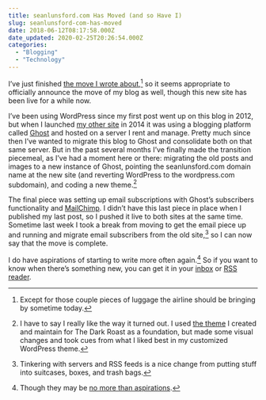 ```yaml
---
title: seanlunsford.com Has Moved (and so Have I)
slug: seanlunsford-com-has-moved
date: 2018-06-12T08:17:58.000Z
date_updated: 2020-02-25T20:26:54.000Z
categories: 
  - "Blogging"
  - "Technology"
---
```


I’ve just finished [the move I wrote about](/2018/05/30/eleven-days/),[^1] so it seems appropriate to officially announce the move of my blog as well, though this new site has been live for a while now.

I’ve been using WordPress since my first post went up on this blog in 2012, but when I launched [my other site](https://thedarkroast.com) in 2014 it was using a blogging platform called [Ghost](https://ghost.org) and hosted on a server I rent and manage. Pretty much since then I’ve wanted to migrate this blog to Ghost and consolidate both on that same server. But in the past several months I’ve finally made the transition piecemeal, as I’ve had a moment here or there: migrating the old posts and images to a new instance of Ghost, pointing the seanlunsford.com domain name at the new site (and reverting WordPress to the wordpress.com subdomain), and coding a new theme.[^2]

The final piece was setting up email subscriptions with Ghost’s subscribers functionality and [MailChimp](https://mailchimp.com). I didn’t have this last piece in place when I published my last post, so I pushed it live to both sites at the same time. Sometime last week I took a break from moving to get the email piece up and running and migrate email subscribers from the old site,[^3] so I can now say that the move is complete.

I do have aspirations of starting to write more often again.[^4] So if you want to know when there’s something new, you can get it in your [inbox](/subscribe/) or [RSS reader](/rss/).

[^1]: Except for those couple pieces of luggage the airline should be bringing by sometime today.

[^2]: I have to say I really like the way it turned out. I used [the theme](https://thedarkroast.com/arabica/) I created and maintain for The Dark Roast as a foundation, but made some visual changes and took cues from what I liked best in my customized WordPress theme.

[^3]: Tinkering with servers and RSS feeds is a nice change from putting stuff into suitcases, boxes, and trash bags.

[^4]: Though they may be [no more than aspirations](https://breadcrumbsfm.com/?name=breadcrumbs89.mp3).
